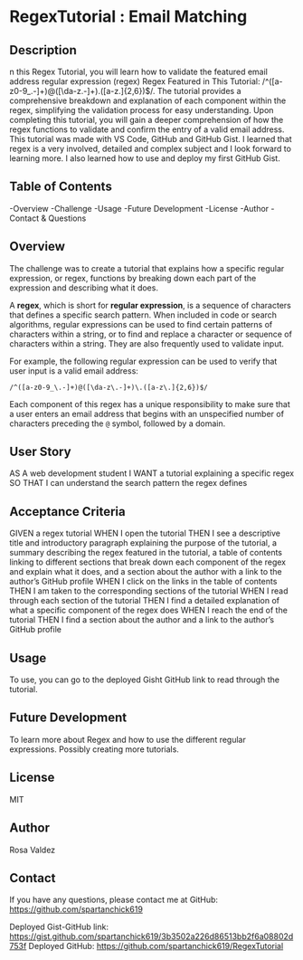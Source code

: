 # RegexTutorial : Email Matching

## Description

n this Regex Tutorial, you will learn how to validate the featured email address regular expression (regex) Regex Featured in This Tutorial: /^([a-z0-9_\.-]+)@([\da-z\.-]+)\.([a-z\.]{2,6})$/. The tutorial provides a comprehensive breakdown and explanation of each component within the regex, simplifying the validation process for easy understanding. Upon completing this tutorial, you will gain a deeper comprehension of how the regex functions to validate and confirm the entry of a valid email address. This tutorial was made with VS Code, GitHub and GitHub Gist. I learned that regex is a very involved, detailed and complex subject and I look forward to learning more. I also learned how to use and deploy my first GitHub Gist. 

## Table of Contents
-Overview
-Challenge
-Usage
-Future Development
-License
-Author
-Contact & Questions

## Overview 

The challenge was to create a tutorial that explains how a specific regular expression, or regex, functions by breaking down each part of the expression and describing what it does.

A **regex**, which is short for **regular expression**, is a sequence of characters that defines a specific search pattern. When included in code or search algorithms, regular expressions can be used to find certain patterns of characters within a string, or to find and replace a character or sequence of characters within a string. They are also frequently used to validate input. 

For example, the following regular expression can be used to verify that user input is a valid email address:

`/^([a-z0-9_\.-]+)@([\da-z\.-]+)\.([a-z\.]{2,6})$/`

Each component of this regex has a unique responsibility to make sure that a user enters an email address that begins with an unspecified number of characters preceding the `@` symbol, followed by a domain.

## User Story

AS A web development student
I WANT a tutorial explaining a specific regex
SO THAT I can understand the search pattern the regex defines

## Acceptance Criteria

GIVEN a regex tutorial
WHEN I open the tutorial
THEN I see a descriptive title and introductory paragraph explaining the purpose of the tutorial, a summary describing the regex featured in the tutorial, a table of contents linking to different sections that break down each component of the regex and explain what it does, and a section about the author with a link to the author’s GitHub profile
WHEN I click on the links in the table of contents
THEN I am taken to the corresponding sections of the tutorial
WHEN I read through each section of the tutorial
THEN I find a detailed explanation of what a specific component of the regex does
WHEN I reach the end of the tutorial
THEN I find a section about the author and a link to the author’s GitHub profile

## Usage
To use, you can go to the deployed Gisht GitHub link to read through the tutorial. 

## Future Development

To learn more about Regex and how to use the different regular expressions. Possibly creating more tutorials. 

## License
MIT

## Author
Rosa Valdez

## Contact

If you have any questions, please contact me at GitHub: https://github.com/spartanchick619

Deployed Gist-GitHub link: https://gist.github.com/spartanchick619/3b3502a226d86513bb2f6a08802d753f
Deployed GitHub: https://github.com/spartanchick619/RegexTutorial

